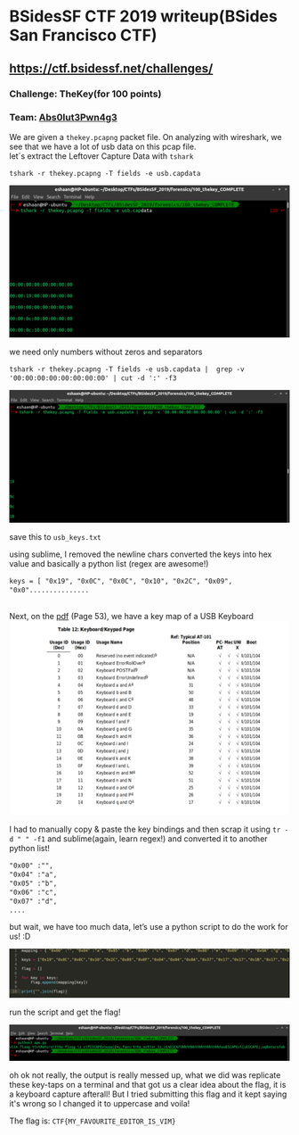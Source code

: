 
# BSidesSF CTF 2019 writeup(BSides San Francisco CTF)

## https://ctf.bsidessf.net/challenges/ 

### Challenge: TheKey(for 100 points)

### Team: <a href="https://ctftime.org/team/72103">Abs0lut3Pwn4g3</a>

We are given a  `thekey.pcapng` packet file. On analyzing with wireshark, we see that we have a lot of usb data on this pcap file.<br>
let´s extract the Leftover Capture Data with `tshark`

```
tshark -r thekey.pcapng -T fields -e usb.capdata
```

<img src="pics/1.png">

we need only numbers without zeros and separators

```
tshark -r thekey.pcapng -T fields -e usb.capdata |  grep -v '00:00:00:00:00:00:00:00' | cut -d ':' -f3
```

<img src="pics/2.png">

save this to `usb_keys.txt`

using sublime, I removed the newline chars converted the keys into hex value and basically a python list (regex are awesome!)

```
keys = [ "0x19", "0x0C", "0x0C", "0x10", "0x2C", "0x09", "0x0"...............
```

<br>
Next, on the <a href="https://www.usb.org/sites/default/files/documents/hut1_12v2.pdf">pdf</a> (Page 53), we have a key map of a USB Keyboard

<img src="pics/usbDoc.png">

I had to manually copy & paste the key bindings and then scrap it using `tr -d " " -f1` and sublime(again, learn regex!) and converted it to another python list!

```
"0x00" :"",
"0x04" :"a",
"0x05" :"b",
"0x06" :"c",
"0x07" :"d",
....
```

but wait, we have too much data, let’s use a python script to do the work for us! :D

<img src="pics/pyscript.png">

run the script and get the flag! 

<img src="pics/runpyscript.png">

oh ok not really, the output is really messed up, what we did was replicate these key-taps on a terminal and that got us a clear idea about the flag, it is a keyboard capture afterall!
But I tried submitting this flag and it kept saying it's wrong so I changed it to uppercase and voila!

The flag is: `CTF{MY_FAVOURITE_EDITOR_IS_VIM}`